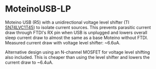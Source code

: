 # MoteinoUSB-LP
Moteino USB (R5) with a unidirectional voltage level shifter (TI [SN74LVC1T45](http://www.ti.com/lit/ds/symlink/sn74lvc1t45.pdf)) to isolate current sources. This prevents parasitic current draw through FTDI's RX pin when USB is unplugged and lowers overall sleep current draw to almost the same as a base Moteino without FTDI. Measured current draw with voltage level shifter: ~6.6uA.

Alternative design using an N-channel MOSFET for voltage level shifting also included. This is cheaper than using the level shifter and lowers the current draw to ~6.4uA.

